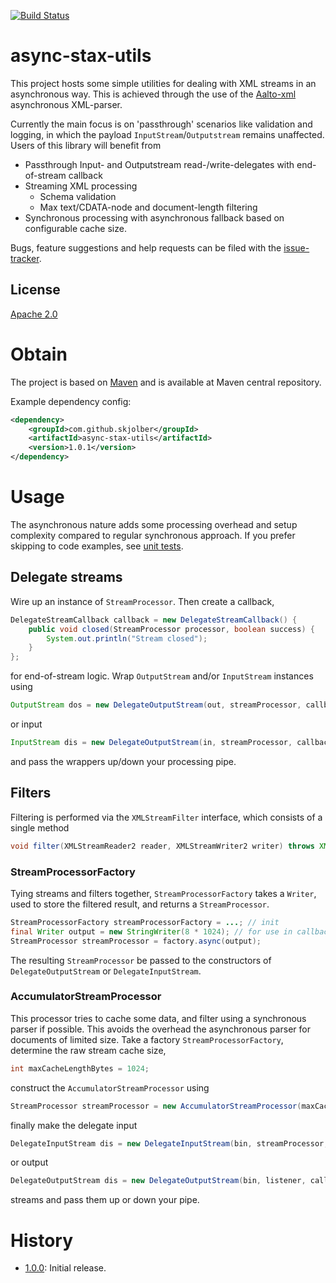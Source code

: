 [![Build Status](https://travis-ci.org/skjolber/async-stax-utils.svg)](https://travis-ci.org/skjolber/async-stax-utils)

# async-stax-utils
This project hosts some simple utilities for dealing with XML streams in an asynchronous way. This is achieved through the use of the [Aalto-xml] asynchronous XML-parser.

Currently the main focus is on 'passthrough' scenarios like validation and logging, in which the payload `InputStream`/`Outputstream` remains unaffected. Users of this library will benefit from

  * Passthrough Input- and Outputstream read-/write-delegates with end-of-stream callback
  * Streaming XML processing
    * Schema validation
    * Max text/CDATA-node and document-length filtering
  * Synchronous processing with asynchronous fallback based on configurable cache size.

Bugs, feature suggestions and help requests can be filed with the [issue-tracker].

## License
[Apache 2.0]

# Obtain
The project is based on [Maven] and is available at Maven central repository.

Example dependency config:

```xml
<dependency>
	<groupId>com.github.skjolber</groupId>
	<artifactId>async-stax-utils</artifactId>
	<version>1.0.1</version>
</dependency>
```

# Usage
The asynchronous nature adds some processing overhead and setup complexity compared to regular synchronous approach. If you prefer skipping to code examples, see [unit tests](src/test/java/com/github/skjolber/asyncstaxutils). 

## Delegate streams
Wire up an instance of `StreamProcessor`. Then create a callback,

```java
DelegateStreamCallback callback = new DelegateStreamCallback() {
	public void closed(StreamProcessor processor, boolean success) {
		System.out.println("Stream closed");
	}
};
```
for end-of-stream logic. Wrap `OutputStream` and/or `InputStream` instances using

```java
OutputStream dos = new DelegateOutputStream(out, streamProcessor, callback);
```

or input

```java
InputStream dis = new DelegateOutputStream(in, streamProcessor, callback);
```

and pass the wrappers up/down your processing pipe.

## Filters
Filtering is performed via the `XMLStreamFilter` interface, which consists of a single method

```java
void filter(XMLStreamReader2 reader, XMLStreamWriter2 writer) throws XMLStreamException;
```

### StreamProcessorFactory
Tying streams and filters together, `StreamProcessorFactory` takes a `Writer`, used to store the filtered result, and returns a `StreamProcessor`.

```java
StreamProcessorFactory streamProcessorFactory = ...; // init
final Writer output = new StringWriter(8 * 1024); // for use in callback
StreamProcessor streamProcessor = factory.async(output);
```

The resulting `StreamProcessor` be passed to the constructors of `DelegateOutputStream` or `DelegateInputStream`. 

### AccumulatorStreamProcessor
This processor tries to cache some data, and filter using a synchronous parser if possible. This avoids the overhead the asynchronous parser for documents of limited size. Take a factory `StreamProcessorFactory`, determine the raw stream cache size,

```java
int maxCacheLengthBytes = 1024;
```
construct the `AccumulatorStreamProcessor` using 

```java
StreamProcessor streamProcessor = new AccumulatorStreamProcessor(maxCacheLengthBytes, xmlStreamFilterFactory, output);
```

finally make the delegate input

```java
DelegateInputStream dis = new DelegateInputStream(bin, streamProcessor, callback);
```
or output

```java
DelegateOutputStream dis = new DelegateOutputStream(bin, listener, callback);
```

streams and pass them up or down your pipe.

# History
- [1.0.0]: Initial release.

[Apache 2.0]:          	http://www.apache.org/licenses/LICENSE-2.0.html
[Aalto-xml]:			https://github.com/FasterXML/aalto-xml
[issue-tracker]:       	https://github.com/skjolber/async-stax-utils/issues
[1.0.0]:                https://github.com/skjolber-async-stax-utils/releases
[Maven]:                http://maven.apache.org/
